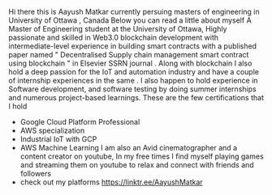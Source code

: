 Hi there this is Aayush Matkar currently persuing masters of engineering in University of Ottawa , Canada 
Below you can read a little about myself 
A Master of Engineering student at the University of Ottawa, Highly passionate and skilled in Web3.0 blockchain development with intermediate-level experience in building smart contracts with a published paper named " Decentralised Supply chain management smart contract using blockchain " in Elsevier SSRN journal . Along with blockchain I also hold a deep passion for the IoT and automation industry and have a couple of internship experiences in the same . I also happen to hold experience in Software development, and software testing by doing summer internships and numerous project-based learnings. These are the few certifications that I hold 
- Google Cloud Platform Professional 
- AWS specialization
- Industrial IoT with GCP
- AWS Machine Learning 
I am also an Avid cinematographer and a content creator on youtube, In my free times 
I find myself playing games and streaming them on youtube to relax and connect with friends and followers
- check out my platforms https://linktr.ee/AayushMatkar 
<!---
Aayushmatkar/Aayushmatkar is a ✨ special ✨ repository because its `README.md` (this file) appears on your GitHub profile.
You can click the Preview link to take a look at your changes.
--->
